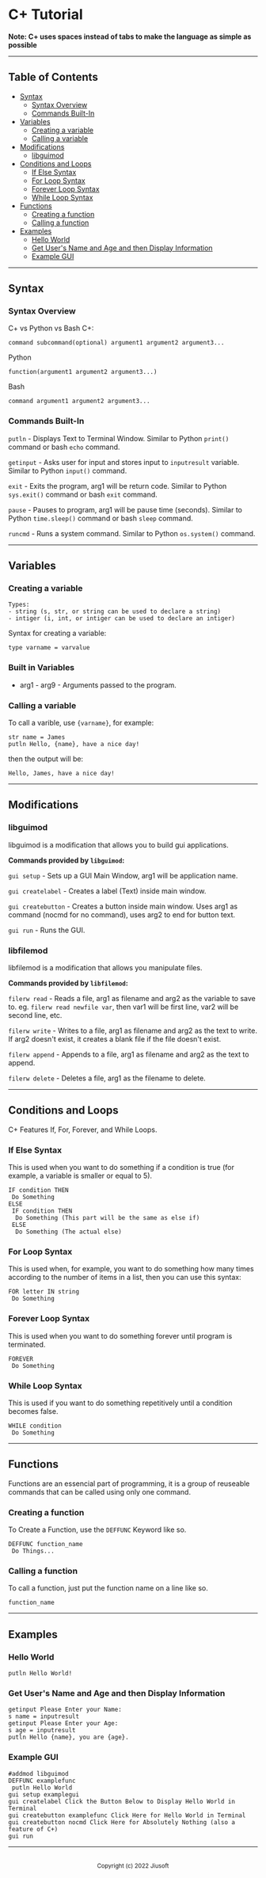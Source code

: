# C+ Tutorial

**Note: C+ uses spaces instead of tabs to make the language as simple as possible**

---

## Table of Contents
- [Syntax](#syntax)
  * [Syntax Overview](#syntax-overview)
  * [Commands Built-In](#commands-built-in)
- [Variables](#variables)
  * [Creating a variable](#creating-a-variable)
  * [Calling a variable](#calling-a-variable)
- [Modifications](#modifications)
  * [libguimod](#libguimod)
- [Conditions and Loops](#conditions-and-loops)
  * [If Else Syntax](#if-else-syntax)
  * [For Loop Syntax](#for-loop-syntax)
  * [Forever Loop Syntax](#forever-loop-syntax)
  * [While Loop Syntax](#while-loop-syntax)
- [Functions](#functions)
  * [Creating a function](#creating-a-function)
  * [Calling a function](#calling-a-function)
- [Examples](#examples)
  * [Hello World](#hello-world)
  * [Get User's Name and Age and then Display Information](#get-user-s-name-and-age-and-then-display-information)
  * [Example GUI](#example-gui)

---

## Syntax
### Syntax Overview
C+ vs Python vs Bash
C+:
```
command subcommand(optional) argument1 argument2 argument3...
```

Python
```
function(argument1 argument2 argument3...)
```

Bash
```
command argument1 argument2 argument3...
```

### Commands Built-In
`putln` - Displays Text to Terminal Window.  Similar to Python `print()` command or bash `echo` command.

`getinput` - Asks user for input and stores input to `inputresult` variable. Similar to Python `input()` command.

`exit` - Exits the program, arg1 will be return code. Similar to Python `sys.exit()` command or bash `exit` command.

`pause` - Pauses to program, arg1 will be pause time (seconds). Similar to Python `time.sleep()` command or bash `sleep` command.

`runcmd` - Runs a system command. Similar to Python `os.system()` command.

---

## Variables
### Creating a variable
```
Types:
- string (s, str, or string can be used to declare a string)
- intiger (i, int, or intiger can be used to declare an intiger)
```
Syntax for creating a variable:
```
type varname = varvalue
```

### Built in Variables
- arg1 - arg9 - Arguments passed to the program.

### Calling a variable
To call a varible, use `{varname}`, for example:
```
str name = James
putln Hello, {name}, have a nice day!
```
then the output will be:
```
Hello, James, have a nice day!
```

---

## Modifications
### libguimod
libguimod is a modification that allows you to build gui applications.

**Commands provided by `libguimod`:**

`gui setup` - Sets up a GUI Main Window, arg1 will be application name.

`gui createlabel` - Creates a label (Text) inside main window.

`gui createbutton` - Creates a button inside main window. Uses arg1 as command (nocmd for no command), uses arg2 to end for button text.

`gui run` - Runs the GUI.

### libfilemod
libfilemod is a modification that allows you manipulate files.

**Commands provided by `libfilemod`:**

`filerw read` - Reads a file, arg1 as filename and arg2 as the variable to save to. eg. `filerw read newfile var`, then var1 will be first line, var2 will be second line, etc.

`filerw write` - Writes to a file, arg1 as filename and arg2 as the text to write. If arg2 doesn't exist, it creates a blank file if the file doesn't exist.

`filerw append` - Appends to a file, arg1 as filename and arg2 as the text to append.

`filerw delete` - Deletes a file, arg1 as the filename to delete.

---

## Conditions and Loops
C+ Features If, For, Forever, and While Loops.

### If Else Syntax
This is used when you want to do something if a condition is true (for example, a variable is smaller or equal to 5).
```
IF condition THEN
 Do Something
ELSE
 IF condition THEN
  Do Something (This part will be the same as else if)
 ELSE
  Do Something (The actual else)
```
### For Loop Syntax
This is used when, for example, you want to do something how many times according to the number of items in a list, then you can use this syntax:
```
FOR letter IN string
 Do Something
```
### Forever Loop Syntax
This is used when you want to do something forever until program is terminated.
```
FOREVER
 Do Something
```
### While Loop Syntax
This is used if you want to do something repetitively until a condition becomes false.
```
WHILE condition
 Do Something
```

---

## Functions
Functions are an essencial part of programming, it is a group of reuseable commands that can be called using only one command.

### Creating a function
To Create a Function, use the `DEFFUNC` Keyword like so.
```
DEFFUNC function_name
 Do Things...
```

### Calling a function
To call a function, just put the function name on a line like so.
```
function_name
```

---

## Examples
### Hello World

```
putln Hello World!
```
### Get User's Name and Age and then Display Information
```
getinput Please Enter your Name:
s name = inputresult
getinput Please Enter your Age:
s age = inputresult
putln Hello {name}, you are {age}.
```

### Example GUI
```
#addmod libguimod
DEFFUNC examplefunc
 putln Hello World
gui setup examplegui
gui createlabel Click the Button Below to Display Hello World in Terminal
gui createbutton examplefunc Click Here for Hello World in Terminal
gui createbutton nocmd Click Here for Absolutely Nothing (also a feature of C+)
gui run
```

---
<br>
<div style="text-align: center;"><small>Copyright (c) 2022 Jiusoft</small></div>
